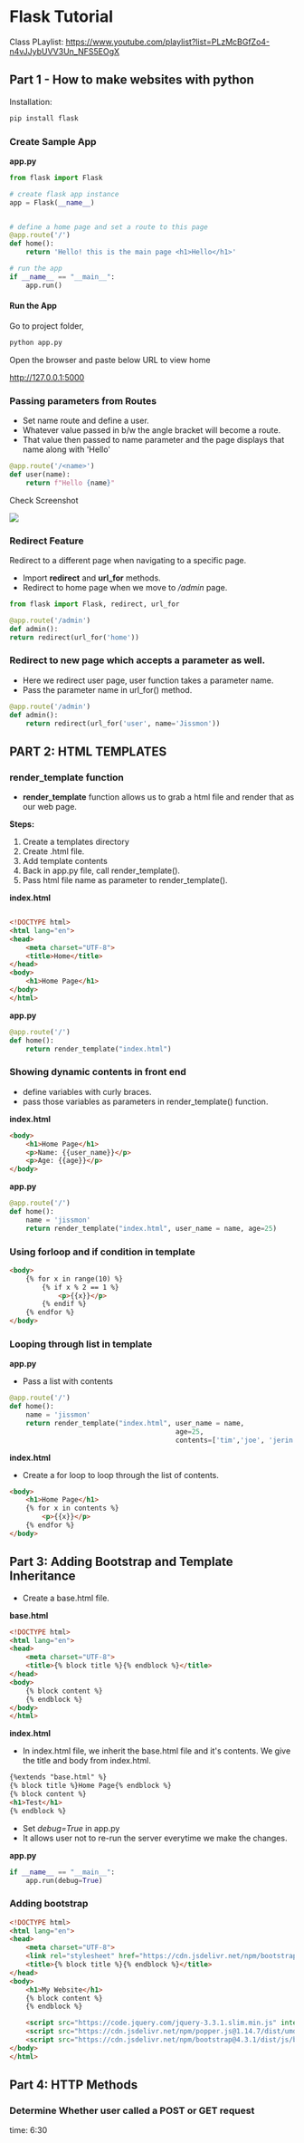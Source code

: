 # Flask Tutorial

Class PLaylist: https://www.youtube.com/playlist?list=PLzMcBGfZo4-n4vJJybUVV3Un_NFS5EOgX


## Part 1 - How to make websites with python

Installation:

```bash
pip install flask
```

### Create Sample App

**app.py**

```py
from flask import Flask

# create flask app instance
app = Flask(__name__)


# define a home page and set a route to this page
@app.route('/')
def home():
    return 'Hello! this is the main page <h1>Hello</h1>'

# run the app
if __name__ == "__main__":
    app.run()
```

#### Run the App

Go to project folder,

```bash
python app.py
```

Open the browser and paste below 
URL to view home

http://127.0.0.1:5000

### Passing parameters from Routes

- Set name route and define a user.
- Whatever value passed in b/w the angle bracket will become a route. 
- That value then passed to name parameter and the page displays that name along with 'Hello'

```py
@app.route('/<name>')
def user(name):
    return f"Hello {name}"
```
Check Screenshot

![](./images/1.png)

### Redirect Feature

Redirect to a different page when navigating to a specific 
page.

- Import **redirect** and **url_for** methods.
- Redirect to home page when we move to */admin* page.

```py
from flask import Flask, redirect, url_for

@app.route('/admin')
def admin():
return redirect(url_for('home'))
```

### Redirect to new page which accepts a parameter as well.

- Here we redirect user page, user function takes a parameter name.
- Pass the parameter name in url_for() method.

```py
@app.route('/admin')
def admin():
    return redirect(url_for('user', name='Jissmon'))
```

## PART 2: HTML TEMPLATES

### render_template function

- **render_template** function allows us to grab a 
html file and render that as our web page.

**Steps:**

1. Create a templates directory
2. Create .html file.
3. Add template contents
4. Back in app.py file, call render_template().
5. Pass html file name as parameter to render_template().


**index.html**

```html

<!DOCTYPE html>
<html lang="en">
<head>
    <meta charset="UTF-8">
    <title>Home</title>
</head>
<body>
    <h1>Home Page</h1>
</body>
</html>
```

**app.py**

```py
@app.route('/')
def home():
    return render_template("index.html")
```

### Showing dynamic contents in front end 

- define variables with curly braces.
- pass those variables as parameters in render_template() function.

**index.html**

```html
<body>
    <h1>Home Page</h1>
    <p>Name: {{user_name}}</p>
    <p>Age: {{age}}</p>
</body>
```

**app.py**
```py
@app.route('/')
def home():
    name = 'jissmon'
    return render_template("index.html", user_name = name, age=25)
```

### Using forloop and if condition in template

```html
<body>
    {% for x in range(10) %}
        {% if x % 2 == 1 %}
            <p>{{x}}</p>
        {% endif %}
    {% endfor %}
</body>
```

### Looping through list in template

**app.py**

- Pass a list with contents

```py
@app.route('/')
def home():
    name = 'jissmon'
    return render_template("index.html", user_name = name,
                                         age=25,
                                         contents=['tim','joe', 'jerin'])
```

**index.html**

- Create a for loop to loop through the 
list of contents.

```html
<body>
    <h1>Home Page</h1>
    {% for x in contents %}
        <p>{{x}}</p>
    {% endfor %}
</body>
```

## Part 3: Adding Bootstrap and Template Inheritance

- Create a base.html file.

**base.html**

```html
<!DOCTYPE html>
<html lang="en">
<head>
    <meta charset="UTF-8">
    <title>{% block title %}{% endblock %}</title>
</head>
<body>
    {% block content %}
    {% endblock %}
</body>
</html>
```

**index.html**

- In index.html file, we inherit the base.html file
and it's contents. We give the title and body from index.html. 

```html
{%extends "base.html" %}
{% block title %}Home Page{% endblock %}
{% block content %}
<h1>Test</h1>
{% endblock %}
```

- Set *debug=True* in app.py
- It allows user not to re-run the server everytime
we make the changes.

**app.py**
```py
if __name__ == "__main__":
    app.run(debug=True)
```

### Adding bootstrap

```html
<!DOCTYPE html>
<html lang="en">
<head>
    <meta charset="UTF-8">
    <link rel="stylesheet" href="https://cdn.jsdelivr.net/npm/bootstrap@4.3.1/dist/css/bootstrap.min.css" integrity="sha384-ggOyR0iXCbMQv3Xipma34MD+dH/1fQ784/j6cY/iJTQUOhcWr7x9JvoRxT2MZw1T" crossorigin="anonymous">
    <title>{% block title %}{% endblock %}</title>
</head>
<body>
    <h1>My Website</h1>
    {% block content %}
    {% endblock %}

    <script src="https://code.jquery.com/jquery-3.3.1.slim.min.js" integrity="sha384-q8i/X+965DzO0rT7abK41JStQIAqVgRVzpbzo5smXKp4YfRvH+8abtTE1Pi6jizo" crossorigin="anonymous"></script>
    <script src="https://cdn.jsdelivr.net/npm/popper.js@1.14.7/dist/umd/popper.min.js" integrity="sha384-UO2eT0CpHqdSJQ6hJty5KVphtPhzWj9WO1clHTMGa3JDZwrnQq4sF86dIHNDz0W1" crossorigin="anonymous"></script>
    <script src="https://cdn.jsdelivr.net/npm/bootstrap@4.3.1/dist/js/bootstrap.min.js" integrity="sha384-JjSmVgyd0p3pXB1rRibZUAYoIIy6OrQ6VrjIEaFf/nJGzIxFDsf4x0xIM+B07jRM" crossorigin="anonymous"></script>
</body>
</html>
```

## Part 4: HTTP Methods


### Determine Whether user called a POST or GET request

time: 6:30
